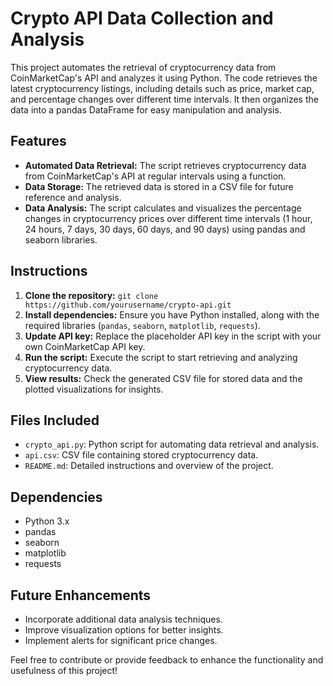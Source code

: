 # Crypto API Data Collection and Analysis

This project automates the retrieval of cryptocurrency data from CoinMarketCap's API and analyzes it using Python. The code retrieves the latest cryptocurrency listings, including details such as price, market cap, and percentage changes over different time intervals. It then organizes the data into a pandas DataFrame for easy manipulation and analysis.

## Features

- **Automated Data Retrieval:** The script retrieves cryptocurrency data from CoinMarketCap's API at regular intervals using a function.
- **Data Storage:** The retrieved data is stored in a CSV file for future reference and analysis.
- **Data Analysis:** The script calculates and visualizes the percentage changes in cryptocurrency prices over different time intervals (1 hour, 24 hours, 7 days, 30 days, 60 days, and 90 days) using pandas and seaborn libraries.

## Instructions

1. **Clone the repository:** `git clone https://github.com/yourusername/crypto-api.git`
2. **Install dependencies:** Ensure you have Python installed, along with the required libraries (`pandas`, `seaborn`, `matplotlib`, `requests`).
3. **Update API key:** Replace the placeholder API key in the script with your own CoinMarketCap API key.
4. **Run the script:** Execute the script to start retrieving and analyzing cryptocurrency data.
5. **View results:** Check the generated CSV file for stored data and the plotted visualizations for insights.

## Files Included

- `crypto_api.py`: Python script for automating data retrieval and analysis.
- `api.csv`: CSV file containing stored cryptocurrency data.
- `README.md`: Detailed instructions and overview of the project.

## Dependencies

- Python 3.x
- pandas
- seaborn
- matplotlib
- requests

## Future Enhancements

- Incorporate additional data analysis techniques.
- Improve visualization options for better insights.
- Implement alerts for significant price changes.

Feel free to contribute or provide feedback to enhance the functionality and usefulness of this project!
